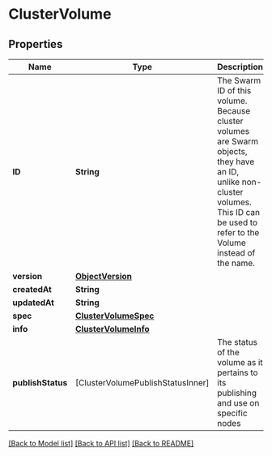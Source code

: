 # ClusterVolume

## Properties
Name | Type | Description | Notes
------------ | ------------- | ------------- | -------------
**ID** | **String** | The Swarm ID of this volume. Because cluster volumes are Swarm objects, they have an ID, unlike non-cluster volumes. This ID can be used to refer to the Volume instead of the name.  | [optional] 
**version** | [**ObjectVersion**](ObjectVersion.md) |  | [optional] 
**createdAt** | **String** |  | [optional] 
**updatedAt** | **String** |  | [optional] 
**spec** | [**ClusterVolumeSpec**](ClusterVolumeSpec.md) |  | [optional] 
**info** | [**ClusterVolumeInfo**](ClusterVolumeInfo.md) |  | [optional] 
**publishStatus** | [ClusterVolumePublishStatusInner] | The status of the volume as it pertains to its publishing and use on specific nodes  | [optional] 

[[Back to Model list]](../README.md#documentation-for-models) [[Back to API list]](../README.md#documentation-for-api-endpoints) [[Back to README]](../README.md)


